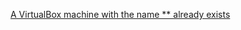 [A VirtualBox machine with the name ** already exists](https://stackoverflow.com/questions/26993903/a-virtualbox-machine-with-the-name-homestead-already-exists)
